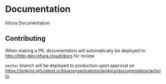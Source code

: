# Documentation
Infura Documentation

## Contributing
When making a PR, documentation will automatically be deployed to http://http-dev.infura.cloud/docs for review.

`master` branch will be deployed to production upon approval on https://jenkins.infuratest.io/blue/organizations/jenkins/documentation/activity.
